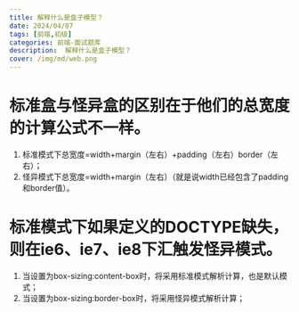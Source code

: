 ```yaml
---
title: 解释什么是盒子模型？
date: 2024/04/07
tags: [前端,初级]
categories: 前端-面试题库
description:  解释什么是盒子模型？
cover: /img/md/web.png
---
```


# 标准盒与怪异盒的区别在于他们的总宽度的计算公式不⼀样。
1. 标准模式下总宽度=width+margin（左右）+padding（左右）border（左右）；
2. 怪异模式下总宽度=width+margin（左右）（就是说width已经包含了padding和border值）。

# 标准模式下如果定义的DOCTYPE缺失，则在ie6、ie7、ie8下汇触发怪异模式。
1. 当设置为box-sizing:content-box时，将采⽤标准模式解析计算，也是默认模式；
2. 当设置为box-sizing:border-box时，将采⽤怪异模式解析计算；